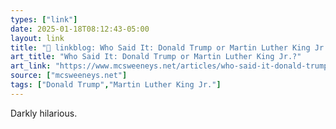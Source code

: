 ```yaml
---
types: ["link"]
date: 2025-01-18T08:12:43-05:00
layout: link
title: "🔗 linkblog: Who Said It: Donald Trump or Martin Luther King Jr.?'"
art_title: "Who Said It: Donald Trump or Martin Luther King Jr.?"
art_link: "https://www.mcsweeneys.net/articles/who-said-it-donald-trump-or-martin-luther-king-jr"
source: ["mcsweeneys.net"]
tags: ["Donald Trump","Martin Luther King Jr."]
---
```

Darkly hilarious.
